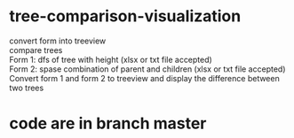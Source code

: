 # tree-comparison-visualization
convert form into treeview  
compare trees  
Form 1: dfs of tree with height (xlsx or txt file accepted)  
Form 2: spase combination of parent and children (xlsx or txt file accepted)  
Convert form 1 and form 2 to treeview and display the difference between two trees  
# code are in branch master

